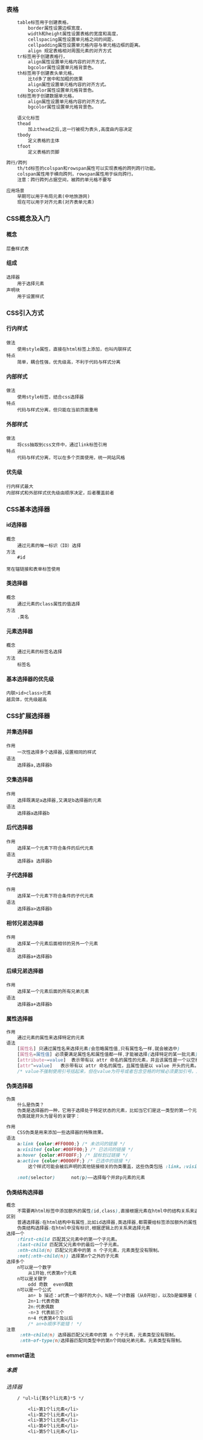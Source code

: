 ### 表格

```html
    table标签用于创建表格，
        border属性设置边框宽度，
        width和height属性设置表格的宽度和高度，
        cellspacing属性设置单元格之间的间距，
        cellpadding属性设置单元格内容与单元格边框的距离。
        align 规定表格相对周围元素的对齐方式
    tr标签用于创建表格行，
        align属性设置单元格内容的对齐方式，
        bgcolor属性设置单元格背景色。
    th标签用于创建表头单元格，
        比td多了居中和加粗的效果
        align属性设置单元格内容的对齐方式。
        bgcolor属性设置单元格背景色。
    td标签用于创建数据单元格，
        align属性设置单元格内容的对齐方式。
        bgcolor属性设置单元格背景色。
```

```html
    语义化标签
    thead
        加上thead之后,这一行被视为表头,高度由内容决定
    tbody
    	定义表格的主体
    tfoot
    	定义表格的页脚
```

```html
跨行/跨列
    th/td标签的colspan和rowspan属性可以实现表格的跨列跨行功能。
    colspan属性用于横向跨列，rowspan属性用于纵向跨行。
    注意：跨行跨列占据空间，被跨的单元格不要写
```

```html
应用场景
	早期可以用于布局元素(中地旅游网)
	现在可以用于对齐元素(对齐表单元素)
```



### CSS概念及入门

#### 概念

```
层叠样式表
```

#### 组成

```
选择器
	用于选择元素
声明块
	用于设置样式
```

### CSS引入方式

#### 行内样式

```
做法
	使用style属性，直接在html标签上添加，也叫内联样式
特点
	简单，耦合性强，优先级高，不利于代码与样式分离
```

#### 内部样式

```
做法
	使用style标签，结合css选择器
特点
	代码与样式分离，但只能在当前页面重用
```

#### 外部样式

```
做法
	将css抽取到css文件中，通过link标签引用
特点
	代码与样式分离，可以在多个页面使用，统一网站风格
```

#### 优先级

```
行内样式最大
内部样式和外部样式优先级由顺序决定，后者覆盖前者
```

### CSS基本选择器

#### id选择器

```
概念
	通过元素的唯一标识（ID）选择
方法
	#id
	
常在锚链接和表单标签使用
```

#### 类选择器

```
概念
	通过元素的class属性的值选择
方法
	.类名
```

#### 元素选择器

```
概念
	通过元素的标签名选择
方法
	标签名
```

#### 基本选择器的优先级

```
内联>id>class>元素
越具体，优先级越高
```

### CSS扩展选择器

#### 并集选择器

```
作用
	一次性选择多个选择器,设置相同的样式
语法
	选择器a,选择器b
```

#### 交集选择器

```
作用
	选择既满足a选择器,又满足b选择器的元素
语法
	选择器a选择器b
```

#### 后代选择器

```
作用
	选择某一个元素下符合条件的后代元素
语法
 	选择器a 选择器b
```

#### 子代选择器

```
作用
	选择某一个元素下符合条件的子代元素
语法
	选择器a>选择器b
```

#### 相邻兄弟选择器

```
作用
	选择某一个元素后面相邻的另外一个元素
语法
	选择器a+选择器b
```

#### 后续兄弟选择器

```
作用
	选择某一个元素后面的所有兄弟元素
语法
	选择器a+选择器b
```



#### 属性选择器

```css
作用
	通过元素的属性来选择特定的元素
语法
	[属性名] 只通过属性名来选择元素(会忽略属性值,只有属性名一样,就会被选中)
	[属性名=属性值] 必须要满足属性名和属性值都一样,才能被选择(选择特定的某一批元素)
	[attribute~=value]	表示带有以 attr 命名的属性的元素，并且该属性是一个以空格作为分隔的值列表，其中至少有一个值为 value
	[attr^=value]	表示带有以 attr 命名的属性，且属性值是以 value 开头的元素。
	/* value不强制使用引号括起来，但在value为符号或者包含空格的时候必须要加引号。所以建议都加 */
```

#### 伪类选择器

```css
伪类
	什么是伪类？
	伪类是选择器的一种，它用于选择处于特定状态的元素，比如当它们是这一类型的第一个元素时，或者是当鼠标指针悬浮在元素上面的时候。它们表现得会像是你向你的文档的某个部分应用了一个类一样，帮你在你的标记文本中减少多余的类，让你的代码更灵活、更易于维护。
	伪类就是开头为冒号的关键字：

作用
	CSS伪类是用来添加一些选择器的特殊效果。
语法
	a:link {color:#FF0000;} /* 未访问的链接 */
    a:visited {color:#00FF00;} /* 已访问的链接 */
    a:hover {color:#FF00FF;} /* 鼠标划过链接 */
    a:active {color:#0000FF;} /* 已选中的链接 */
    	这个样式可能会被后声明的其他链接相关的伪类覆盖，这些伪类包括 :link，:visited 和 :hover。为保证样式生效，需要把:active 的样式放在所有链接相关的样式之后。这种链接伪类先后顺序被称为 LVHA 顺序：:link — :visited — :hover — :active。
    
    :not(selector)		not(p)——选择每个并非p元素的元素
```

#### 伪类结构选择器

```css
概念
	不需要再html标签中添加额外的属性(id,class),直接根据元素在html中的结构关系来选择元素
区别
	普通选择器:在html结构中有属性,比如id选择器,类选择器,都需要给标签添加额外的属性
	伪类结构选择器:在html中没有标识,根据逻辑上的关系来选择元素
选择一个
	:first-child 匹配其父元素中的第一个子元素。
	:last-child 匹配其父元素中的最后一个子元素。
	:nth-child(n) 匹配父元素中的第 n 个子元素，元素类型没有限制。
	:not(:nth-child(n)) 选择第n个之外的子元素 
选择多个
	n可以是一个数字
		从1开始,代表第n个元素
	n可以是关键字
		odd 奇数  even偶数
	n可以是一个公式
		an+ b 描述：a代表一个循环的大小，N是一个计数器（从0开始），以及b是偏移量（初始值）
		2n+1:代表奇数
		2n:代表偶数
		-n+3 代表前三个
		n+4 代表第4个及以后
		/* an+b顺序不能错！ */
注意
	 :nth-child(n) 选择器匹配父元素中的第 n 个子元素，元素类型没有限制。
     :nth-of-type(n)选择器匹配同类型中的第n个同级兄弟元素。元素类型有限制。
```

#### emmet语法

##### 本质

*选择器*

```css
	/ *ul>li{第$个li元素}*5 */

        <li>第1个li元素</li>
        <li>第2个li元素</li>
        <li>第3个li元素</li>
        <li>第4个li元素</li>
        <li>第5个li元素</li>
```

